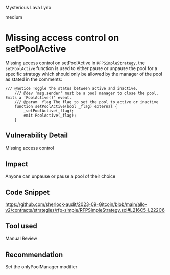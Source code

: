 Mysterious Lava Lynx

medium

# Missing access control on setPoolActive
Missing access control on setPoolActive in `RFPSimpleStrategy`, the `setPoolActive` function is used to either pause or unpause the pool for a specific strategy which should only be allowed by the manager of the pool as stated in the comments:

```solidity
/// @notice Toggle the status between active and inactive.
    /// @dev 'msg.sender' must be a pool manager to close the pool. Emits a 'PoolActive()' event.
    /// @param _flag The flag to set the pool to active or inactive
    function setPoolActive(bool _flag) external {
        _setPoolActive(_flag);
        emit PoolActive(_flag);
    }
```

## Vulnerability Detail

Missing access control 

## Impact

Anyone can unpause or pause a pool of their choice

## Code Snippet
https://github.com/sherlock-audit/2023-09-Gitcoin/blob/main/allo-v2/contracts/strategies/rfp-simple/RFPSimpleStrategy.sol#L216C5-L222C6

## Tool used

Manual Review

## Recommendation
Set the onlyPoolManager modifier 